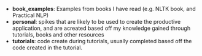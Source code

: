 * **book_examples**: Examples from books I have read (e.g. NLTK book, and Practical NLP)
* **personal**: spikes that are likely to be used to create the productive application, and are acreated based off my knowledge gained through tutorials, books and other resources
* **tutorials**: code create during tutorials, usually completed based off the code created in the tutorial.
